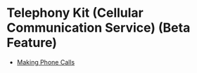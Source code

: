 # Telephony Kit (Cellular Communication Service) (Beta Feature)

- [Making Phone Calls](cj-telephony-call.md)